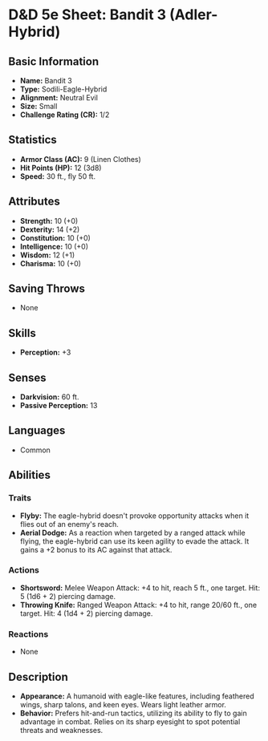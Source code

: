 # D&D 5e Sheet: Bandit 3 (Adler-Hybrid)

## Basic Information
- **Name:** Bandit 3
- **Type:** Sodili-Eagle-Hybrid
- **Alignment:** Neutral Evil
- **Size:** Small
- **Challenge Rating (CR):** 1/2

## Statistics
- **Armor Class (AC):** 9 (Linen Clothes)
- **Hit Points (HP):** 12 (3d8)
- **Speed:** 30 ft., fly 50 ft.

## Attributes
- **Strength:** 10 (+0)
- **Dexterity:** 14 (+2)
- **Constitution:** 10 (+0)
- **Intelligence:** 10 (+0)
- **Wisdom:** 12 (+1)
- **Charisma:** 10 (+0)

## Saving Throws
- None

## Skills
- **Perception:** +3

## Senses
- **Darkvision:** 60 ft.
- **Passive Perception:** 13

## Languages
- Common

## Abilities
### Traits
- **Flyby:** The eagle-hybrid doesn't provoke opportunity attacks when it flies out of an enemy's reach.
- **Aerial Dodge:** As a reaction when targeted by a ranged attack while flying, the eagle-hybrid can use its keen agility to evade the attack. It gains a +2 bonus to its AC against that attack.

### Actions
- **Shortsword:** Melee Weapon Attack: +4 to hit, reach 5 ft., one target. Hit: 5 (1d6 + 2) piercing damage.
- **Throwing Knife:** Ranged Weapon Attack: +4 to hit, range 20/60 ft., one target. Hit: 4 (1d4 + 2) piercing damage.

### Reactions
- None

## Description
- **Appearance:** A humanoid with eagle-like features, including feathered wings, sharp talons, and keen eyes. Wears light leather armor.
- **Behavior:** Prefers hit-and-run tactics, utilizing its ability to fly to gain advantage in combat. Relies on its sharp eyesight to spot potential threats and weaknesses.
